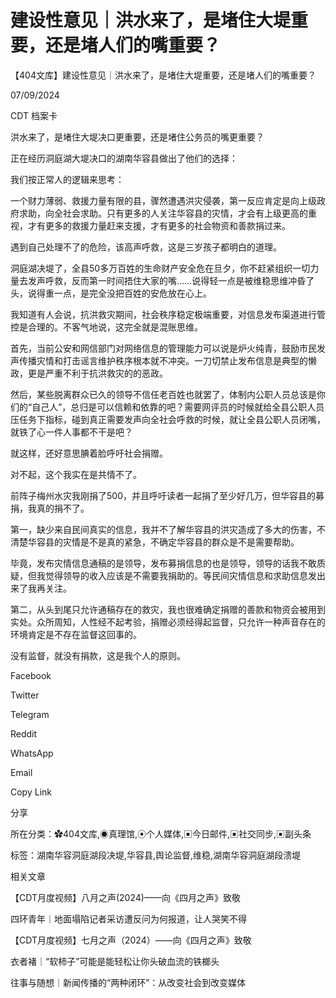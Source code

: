 # 建设性意见｜洪水来了，是堵住大堤重要，还是堵人们的嘴重要？

【404文库】建设性意见｜洪水来了，是堵住大堤重要，还是堵人们的嘴重要？

07/09/2024

CDT 档案卡













洪水来了，是堵住大堤决口更重要，还是堵住公务员的嘴更重要？

正在经历洞庭湖大堤决口的湖南华容县做出了他们的选择：

我们按正常人的逻辑来思考：

一个财力薄弱、救援力量有限的县，骤然遭遇洪灾侵袭，第一反应肯定是向上级政府求助，向全社会求助。只有更多的人关注华容县的灾情，才会有上级更高的重视，才有更多的救援力量赶来支援，才有更多的社会物资和善款捐过来。

遇到自己处理不了的危险，该高声呼救，这是三岁孩子都明白的道理。

洞庭湖决堤了，全县50多万百姓的生命财产安全危在旦夕，你不赶紧组织一切力量去发声呼救，反而第一时间捂住大家的嘴……说得轻一点是被维稳思维冲昏了头，说得重一点，是完全没把百姓的安危放在心上。

我知道有人会说，抗洪救灾期间，社会秩序稳定极端重要，对信息发布渠道进行管控是合理的。不客气地说，这完全就是混账思维。

首先，当前公安和网信部门对网络信息的管理能力可以说是炉火纯青，鼓励市民发声传播灾情和打击谣言维护秩序根本就不冲突。一刀切禁止发布信息是典型的懒政，更是严重不利于抗洪救灾的的恶政。

然后，某些脱离群众已久的领导不信任老百姓也就罢了，体制内公职人员总该是你们的“自己人”，总归是可以信赖和依靠的吧？需要网评员的时候就给全县公职人员压任务下指标，碰到真正需要发声向全社会呼救的时候，就让全县公职人员闭嘴，就铁了心一件人事都不干是吧？

就这样，还好意思腆着脸呼吁社会捐赠。

对不起，这个我实在是共情不了。

前阵子梅州水灾我刚捐了500，并且呼吁读者一起捐了至少好几万，但华容县的募捐，我真的捐不了。

第一，缺少来自民间真实的信息，我并不了解华容县的洪灾造成了多大的伤害，不清楚华容县的灾情是不是真的紧急，不确定华容县的群众是不是需要帮助。

毕竟，发布灾情信息通稿的是领导，发布募捐信息的也是领导，领导的话我不敢质疑，但我觉得领导的收入应该是不需要我捐助的。等民间灾情信息和求助信息发出来了我再关注。

第二，从头到尾只允许通稿存在的救灾，我也很难确定捐赠的善款和物资会被用到实处。众所周知，人性经不起考验，捐赠必须经得起监督，只允许一种声音存在的环境肯定是不存在监督这回事的。

没有监督，就没有捐款，这是我个人的原则。

Facebook

Twitter

Telegram

Reddit

WhatsApp

Email

Copy Link

分享

所在分类：✿404文库,◉真理馆,⦿个人媒体,▣今日邮件,▣社交同步,▣副头条

标签：湖南华容洞庭湖段决堤,华容县,舆论监督,维稳,湖南华容洞庭湖段溃堤

相关文章

【CDT月度视频】八月之声(2024)——向《四月之声》致敬

四环青年｜地面塌陷记者采访遭反问为何报道，让人哭笑不得

【CDT月度视频】七月之声（2024）——向《四月之声》致敬

衣者褚｜“软柿子”可能是能轻松让你头破血流的铁榔头

往事与随想｜新闻传播的“两种闭环”：从改变社会到改变媒体